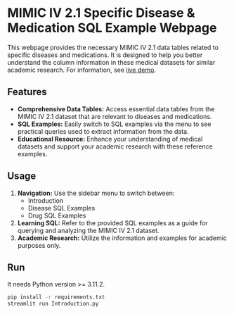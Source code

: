 # MIMIC IV 2.1 Specific Disease & Medication SQL Example Webpage

This webpage provides the necessary MIMIC IV 2.1 data tables related to specific diseases and medications. It is designed to help you better understand the column information in these medical datasets for similar academic research. For information, see [live demo](https://mimic-iv-disease-medication-sql-ting-uwu.streamlitapp.com/).

## Features

- **Comprehensive Data Tables:** Access essential data tables from the MIMIC IV 2.1 dataset that are relevant to diseases and medications.
- **SQL Examples:** Easily switch to SQL examples via the menu to see practical queries used to extract information from the data.
- **Educational Resource:** Enhance your understanding of medical datasets and support your academic research with these reference examples.

## Usage

1. **Navigation:** Use the sidebar menu to switch between:
   - Introduction
   - Disease SQL Examples
   - Drug SQL Examples
2. **Learning SQL:** Refer to the provided SQL examples as a guide for querying and analyzing the MIMIC IV 2.1 dataset.
3. **Academic Research:** Utilize the information and examples for academic purposes only.

## Run

It needs Python version >= 3.11.2.


```bash
pip install -r requirements.txt
streamlit run Introduction.py
```
